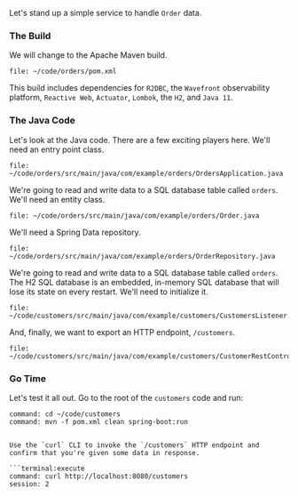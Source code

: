 Let's stand up a simple service to handle `Order` data. 

### The Build

We will change to the Apache Maven build. 

```editor:open-file
file: ~/code/orders/pom.xml
```

This build includes dependencies for `R2DBC`, the `Wavefront` observability platform, `Reactive Web`, `Actuator`, `Lombok`, the `H2`, and `Java 11`.

### The Java Code 

Let's look at the Java code. There are a few exciting players here. We'll need an entry point class.

```editor:open-file
file: ~/code/orders/src/main/java/com/example/orders/OrdersApplication.java
```

We're going to read and write data to a SQL database table called `orders`. We'll need an entity class.

```editor:open-file
file: ~/code/orders/src/main/java/com/example/orders/Order.java
```

We'll need a Spring Data repository.

```editor:open-file
file: ~/code/orders/src/main/java/com/example/orders/OrderRepository.java
```


We're going to read and write data to a SQL database table called `orders`. The H2 SQL database is an embedded, in-memory SQL database that will lose its state on every restart. We'll need to initialize it. 

```editor:open-file
file: ~/code/customers/src/main/java/com/example/customers/CustomersListener.java
```

And, finally, we want to export an HTTP endpoint, `/customers`. 

```editor:open-file
file: ~/code/customers/src/main/java/com/example/customers/CustomerRestController.java
```

### Go Time 

Let's test it all out. Go to the root of the `customers` code and run: 

```terminal:execute
command: cd ~/code/customers
command: mvn -f pom.xml clean spring-boot:run 
```

```

Use the `curl` CLI to invoke the `/customers` HTTP endpoint and confirm that you're given some data in response. 

```terminal:execute
command: curl http://localhost:8080/customers
session: 2
```
